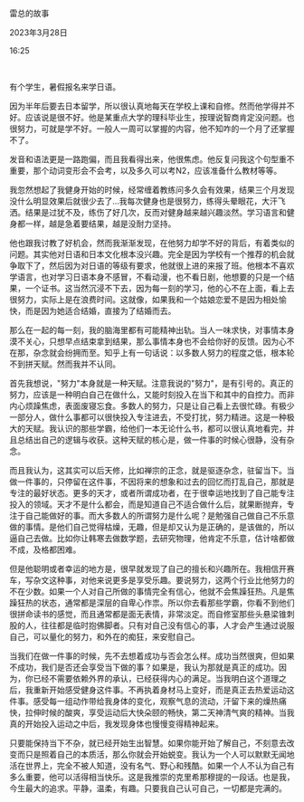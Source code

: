 雷总的故事

2023年3月28日

16:25

 

有个学生，暑假报名来学日语。

因为半年后要去日本留学，所以很认真地每天在学校上课和自修。然而他学得并不好。应该说是很不好。他是某重点大学的理科毕业生，按理说智商肯定没问题。也很努力，可就是学不好。一般人一周可以掌握的内容，他不知咋的一个月了还掌握不了。

发音和语法更是一路跑偏，而且我看得出来，他很焦虑。他反复问我这个句型重不重要，那个动词变形会不会考，以及多久可以考N2，应该准备什么教材等等。

我忽然想起了我健身开始的时候，经常缠着教练问多久会有效果，结果三个月发现没什么明显效果后就很少去了\...我每次健身也是很努力，练得头晕眼花，大汗飞洒。结果是过犹不及，练伤了好几次，反而对健身越来越兴趣淡然。学习语言和健身都一样，越是急着要结果，越是没耐力坚持。

他也跟我讨教了好机会，然而我渐渐发现，在他努力却学不好的背后，有着类似的问题。其实他对日语和日本文化根本没兴趣。完全是因为学校有一个推荐的机会就争取下了，然后因为对日语的等级有要求，他就很上进的来报了班。他根本不喜欢学语言，也对学习日语本身不感冒，不看动漫，也不看日剧，他想要的只是一个结果，一个证书。这当然沉浸不下去，因为每一刻的学习，他的心不在上面，看上去很努力，实际上是在浪费时间。这就像，如果我和一个姑娘恋爱不是因为相处愉快，而是因为她适合结婚，直接为了结婚而去。

那么在一起的每一刻，我的脑海里都有可能精神出轨。当人一味求快，对事情本身漠不关心，只想早点结束拿到结果，那么事情本身也不会给你好的反馈。因为心不在那，杂念就会纷拥而至。知乎上有一句话说：以多数人努力的程度之低，根本轮不到拼天赋。然而我并不认同。

首先我想说，"努力"本身就是一种天赋。注意我说的"努力"，是有引号的。真正的努力，应该是一种明白自己在做什么，又能时刻投入在当下和其中的自控力。而非内心烦躁焦虑，表面废寝忘食。多数人的努力，只是让自己看上去很忙碌。有极少一部分人，做什么事都可以很快投入专注进去，不受打扰，努力精进。这是一种极大的天赋。我认识的那些学霸，给他们一本无论什么书，都可以很认真地看完，并且总结出自己的逻辑与收获。这种天赋的核心是，做一件事的时候心很静，没有杂念。

而且我认为，这其实可以后天修，比如禅宗的正念，就是驱逐杂念，驻留当下。当做一件事的，只停留在这件事，不因将来的想象和过去的回忆而打乱自己，那就是专注的最好状态。更多的天才，或者所谓成功者，在于很幸运地找到了自己能专注投入的领域。天才不是什么都会，而是知道自己不适合做什么后，就果断抛弃，专注于自己能做好的事。而大多数人的所谓努力是什么呢？是勉强自己做自己不乐意做的事情。是他们自己觉得枯燥，无趣，但是却又认为是正确的，是该做的，所以逼自己去做。比如你让韩寒去做数学题，去研究物理，他肯定不乐意，估计啥都做不成，及格都困难。

但是他聪明或者幸运的地方是，很早就发现了自己的擅长和兴趣所在。我相信开赛车，写杂文这种事，对他来说更多是享受乐趣。要说努力，这两个行业比他努力的不在少数。如果一个人对自己所做的事情完全有信心，他就不会焦躁狂热。凡是焦躁狂热的状态，通常都是深层的自卑心作祟。所以你去看那些学霸，你看不到他们很拼命读书的感觉，而且通常都是面无表情，非常淡定。而自修室那些头悬梁锥刺股的人，往往都是临时抱佛脚者。只有对自己没有信心的事，人才会产生通过说服自己，可以量化的努力，和外在的痴狂，来安慰自己。

当我们在做一件事的时候，先不去想着成功与否会怎么样。成功当然很爽，但如果不成功，我们是否还会享受当下做的事？如果是，我认为那就是真正的成功。因为，你已经不需要依赖外界的承认，已经获得内心的满足。当我明白这个道理之后，我重新开始感受健身这件事。不再执着身材马上变好，而是真正去热爱运动这件事。感受每一组动作带给我身体的变化，观察气息的流动，汗留下来的燥热痛快，拉伸时候的酸爽，享受运动后大快朵颐的畅快，第二天神清气爽的精神。当我真的开始投入运动之中后，我发现身体也慢慢变得精神起来。

只要能保持当下不杂，就已经开始生出智慧。如果你能开始了解自己，不刻意去改变而只是照着自己的本质活，那么你就会开始蜕变。我认为一个人可以默默无闻地活在世界上，完全不被人知道，没有名气、野心和残酷。如果一个人不认为自己有多么重要，他可以活得相当快乐。这是我推崇的克里希那穆提的一段话。也是我，今生最大的追求。平静，温柔，有趣。只要我自己认可自己，一切都是完满的。
